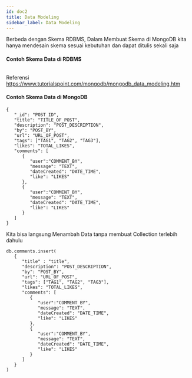 ```yaml
---
id: doc2
title: Data Modeling
sidebar_label: Data Modeling
---
```


Berbeda dengan Skema RDBMS, Dalam Membuat Skema di MongoDB kita hanya mendesain skema sesuai kebutuhan dan dapat ditulis sekali saja

#### Contoh Skema Data di RDBMS

<img src="https://www.tutorialspoint.com/mongodb/images/rdbms.png" alt=""/>

Referensi https://www.tutorialspoint.com/mongodb/mongodb_data_modeling.htm


#### Contoh Skema Data di MongoDB

```
{
   "_id": "POST_ID",
   "title": "TITLE_OF_POST", 
   "description": "POST_DESCRIPTION",
   "by": "POST_BY",
   "url": "URL_OF_POST",
   "tags": ["TAG1", "TAG2", "TAG3"],
   "likes": "TOTAL_LIKES", 
   "comments": [	
      {
         "user":"COMMENT_BY",
         "message": "TEXT",
         "dateCreated": "DATE_TIME",
         "like": "LIKES" 
      },
      {
         "user":"COMMENT_BY",
         "message": "TEXT",
         "dateCreated": "DATE_TIME",
         "like": "LIKES"
      }
   ]
}
```

Kita bisa langsung Menambah Data tanpa membuat Collection terlebih dahulu

```
db.comments.insert(
   {  
      "title" : "title",
      "description": "POST_DESCRIPTION",
      "by": "POST_BY",
      "url": "URL_OF_POST",
      "tags": ["TAG1", "TAG2", "TAG3"],
      "likes": "TOTAL_LIKES", 
      "comments": [  
         {
            "user":"COMMENT_BY",
            "message": "TEXT",
            "dateCreated": "DATE_TIME",
            "like": "LIKES" 
         },
         {
            "user":"COMMENT_BY",
            "message": "TEXT",
            "dateCreated": "DATE_TIME",
            "like": "LIKES"
         }
      ]
   }
)
```